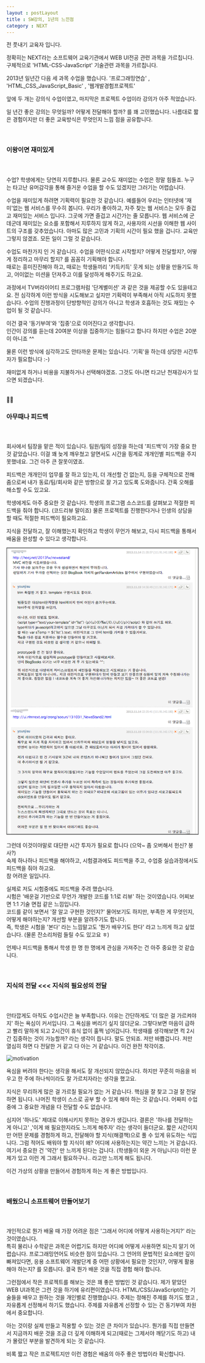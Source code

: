 ```yaml
---
layout : postLayout 
title : SW강의, 1년의 느낀점
category : NEXT
---
```


전 풋내기 교육자 입니다. 

정확히는 NEXT라는 소프트웨어 교육기관에서 WEB UI전공 관련 과목을 가르칩니다.  
구체적으로 'HTML-CSS-JavaScript' 기술관련 과목을 가르칩니다.

2013년 일년간 다음 세 과목 수업을 했습니다.
 '프로그래밍연습' , 'HTML_CSS_JavaScript_Basic' , '웹개발경험프로젝트' 

앞에 두 개는 강의식 수업이였고, 마지막은 프로젝트 수업이라 강의가 아주 적었습니다.     

일 년간 좋은 강의는 무엇일까? 어떻게 전달해야 할까? 를 꽤 고민했습니다.
나름대로 짧은 경험이지만 더 좋은 교육방식은 무엇인지 느낌 점을 공유합니다.<br/><br/><br/>
    
###   이왕이면 재미있게 <br/><br/><br/>
수업? 학생에게는 당연히 지루합니다. 물론 교수도 재미없는 수업은 정말 힘들죠. 
누구는 타고난 유머감각을 통해 즐거운 수업을 할 수도 있겠지만 그러기는 어렵습니다. 
  
수업을 재미있게 하려면 기획력이 필요한 것 같습니다. 
예를들어 우리는 인터넷에 '재미'없는 웹 서비스를 무수히 봅니다.  우리가 좋아하고, 자주 찾는 웹 서비스는 모두 즐겁고 재미있는 서비스 입니다. 
그곳에 가면 즐겁고 시간가는 줄 모릅니다. 웹 서비스에 군데군데 재미있는 요소를 포함해서 지루하지 않게 하고, 사용자의 시선을 이해한 웹 사이트의 구조를 갖추었습니다. 아마도 많은 고민과 기획의 시간이 필요 했을 겁니다.
교육만 그렇지 않겠죠. 모든 일이 그럴 것 같습니다.

수업도 마찬가지 인 거 같습니다.
수업을 어떤식으로 시작할지? 어떻게 전달할지?,  어떻게 정리하고 마무리 할지? 를 꼼꼼히 기획해야 합니다.   
때로는 흥미진진해야 하고, 때로는 학생들끼리 '키득키득' 웃게 되는 상황을 만들기도 하고, 어이없는 미션을 던져주고 이를 달성하게 해주기도 하고요.  
  
과정에서 TV버라이어티 프로그램처럼 '단계별미션' 과 같은 것을 제공할 수도 있을테고요. 전 심각하게 이런 방식을 시도해보고 싶지만 기획력이 부족해서 아직 시도하지 못했습니다.  수업의 진행과정이 단방향적인 강의가 아니고 학생과 호흡하는 것도 재밌는 수업이 될 것 같습니다. 
  
이건 결국 '동기부여'와 '집중'으로 이어진다고 생각합니다.   
인간이 강의를 듣는데 20여분 이상을 집중하기는 힘들다고 합니다
하지만 수업은 20분이 아니죠 ^^
  
물론 이런 방식에 심각하고도 안타까운 문제는 있습니다. 
'기획'을 하는데 상당한 시간투자가 필요합니다  :-)  

재미없게 하거나 비용을 지불하거나 선택해야겠죠.
그것도 아니면 타고난 천재강사가 있으면 되겠습니다.<br/><br/><br/>
 


###  아무때나 피드백<br/><br/><br/>
회사에서 팀장을 맡은 적이 있습니다. 
팀원/팀의 성장을 하는데  '피드백'이 가장 중요 한 것 같았습니다. 이걸 꽤 늦게 깨우쳤고 알면서도 시간을 핑계로 개개인별 피드백을 주지 못했네요.
그건 아주 큰 잘못이였죠.

피드백은 개개인이 업무를 잘 하고 있는지, 더 개선할 건 없는지, 등을 구체적으로 전해줌으로써 내가 동료/팀/회사와 같은 방향으로 잘 가고 있도록 도와줍니다.
간혹 오해를 해소할 수도 있고요.
  
학생에게도 아주 중요한 것 같습니다. 
학생의 프로그램 소스코드를 살펴보고 적절한 피드백을 줘야 합니다. (코드리뷰 말이죠)
물론 프로젝트를 진행한다거나 인생의 상담을 할 때도 적절한 피드백이 필요하고요.
  
지식을 전달하고, 잘 이해했는지 확인하고 학생이 무언가 해보고,
다시 피드백을 통해서 배움을 완성할 수 있다고 생각합니다.  

![feedback](/images/fb.png "숙제 피드백 주기 ~!")
  
그런데 이것이야말로 대단한 시간 투자가 필요로 합니다 (으악~ 좀 오버해서 헌신? 봉사?)  
숙제 하나하나 피드백을 해야하고, 시험결과에도 피드백을 주고, 수업중 실습과정에서도 피드백을 줘야 하고요.  
참 어려운 일입니다.
  
실제로 저도 시험중에도 피드백을 주려 했습니다.   
시험은  '배운걸 기반으로 무언가 개발한 코드를 1:1로 리뷰' 하는 것이였습니다.
어찌보면 1:1 기술 면접 같은 느낌입니다.  
코드를 같이 보면서 '잘 알고 구현한 것인지?' 물어보기도 하지만,  부족한 게 무엇인지, 어떻게 해야하는지? 개선할 부분을 알려주기도 합니다.   
즉, 학생은 시험을  '본다' 라는 느낌말고도 '뭔가 배우기도 한다' 라고 느끼게 하고 싶었습니다. (물론 잔소리처럼 들릴 수도 있고요 ㅎ)   
  
언제나 피드백을 통해서 학생 한 명 한 명에게 관심을 가져주는 건 아주 중요한 것 같습니다. <br/><br/><br/>


###  지식의 전달 <<<  지식의 필요성의 전달<br/><br/><br/>
안타깝게도 아직도 수업시간은 늘 부족합니다.
이유는 간단하게도 '더 많은 걸 가르켜야지' 하는 욕심이 커서입니다. 
그 욕심을 버리기 싶지 않더군요. 그렇다보면 마음이 급하고 빨리 말하게 되고 2시간이 휴식 없이 훌쩍 넘어갑니다. 
학생때를 생각해보면 컥 2시간 집중하는 것이 가능할까? 라는 생각이 듭니다. 말도 안되죠.
저만 바쁩겁니다. 저만 열심히 하면 다 전달한 거 같고 다 아는 거 같습니다. 
이건 완전 착각이죠.

![motivation](http://innogise.files.wordpress.com/2012/10/motivation.jpg)

욕심을 버려야 한다는 생각을 해서도 잘 개선되지 않았습니다. 하지만 꾸준히 마음을 비우고 한 주에 하나씩이라도 잘 가르치자라는 생각을 했고요.

지식은 무리하게 많은 걸 가르칠 필요가 없는 거 같습니다.
핵심을 잘 찾고 그걸 잘 전달하면 됩니다. 나머진 학생이 스스로 공부 할 수 있게 해야 하는 것 같습니다.
어짜피 수업중에 그 중요한 개념을 다 전달할 수도 없습니다.

심지어 '하나도' 제대로 이해시키지 못하는 경우가 생깁니다. 
결론은 '하나를 전달하는 게 아니고' ,'이게 왜 필요한지라도 느끼게 해주자' 라는 생각이 들더군요.
짧은 시간이지만 어떤 문제를 경험하게 하고, 전달해야 할 지식(해결책)으로 풀 수 있게 유도하는 식입니다. 그럼 적어도 배워야 할 지식이 왜? 어디에 사용하는지는 약간 느끼는 거 같습니다. 여기서 중요한 건 '약간' 만 느끼게 된다는 겁니다. (학생들이 외운 거 아닙니다)
이런 문제가 있고 이런 게 그래서 필요하구나.. 라고만 느끼게 해도 됩니다. 

이건 가상의 상황을  만들어서 경험하게 하는 게 좋은 방법입니다.<br/><br/><br/>


###   배웠으니 소프트웨어 만들어보기  <br/><br/><br/>
개인적으로 뭔가 배울 때 가장 어려운 점은 '그래서 어디에 어떻게 사용하는거지?' 라는 것이였습니다.  
특히 물리나 수학같은 과목은 어렵기도 하지만 어디에 어떻게 사용하면 되는지 알기 어렵습니다. 
프로그래밍언어도 비슷한 점이 있습니다. 
그 언어의 문법적인 요소에만 깊이 빠져있다면, 응용 소프트웨어 개발단계 중 어떤 상황에서 필요한 것인지?, 어떻게 활용해야 하는지? 를 모릅니다. 
결국 뭔가 배운 것을 직접 경험 해야 합니다. 

그런점에서 작은 프로젝트를 해보는 것은 꽤 좋은 방법인 것 같습니다.
제가 맡았던 WEB UI과목은 그런 것을 하기에 유리편이였습니다.  HTML/CSS/JavaScript라는 기술들을 배우고 원하는 것을 개인별로 진행했습니다. 
주제는 정해진 주제를 하기도 했고 , 자유롭게 선정해서 하기도 했습니다. 주제를 자유롭게 선정할 수 있는 건 동기부여 차원에서 중요합니다.

아는 것이랑 실제 만들고 적용할 수 있는 것은 큰 차이가 있습니다.
뭔가를 직접 만들면서 지금까지 배운 것을 조금 더 깊게 이해하게 되고(때로는 그제서야 깨닫기도 하고)  내가 몰랐던 부분을 발견하게 되는 것 같습니다.

비록 짧고 작은 프로젝트지만 이런 경험은 배움의 아주 좋은 방법이라 확신합니다.

  
 
  



